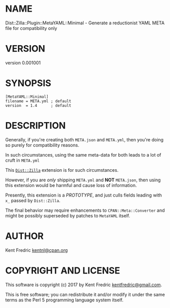 # NAME

Dist::Zilla::Plugin::MetaYAML::Minimal - Generate a reductionist YAML META file for compatibility only

# VERSION

version 0.001001

# SYNOPSIS

    [MetaYAML::Minimal]
    filename = META.yml ; default
    version  = 1.4      ; default

# DESCRIPTION

Generally, if you're creating both `META.json` and `META.yml`, then you're doing so purely for compatibility reasons.

In such circumstances, using the same meta-data for both leads to a lot of cruft in `META.yml`

This [`Dist::Zilla`](https://metacpan.org/pod/Dist::Zilla) extension is for such circumstances.

However, if you are _only_ shipping `META.yml` and **NOT** `META.json`, then using this extension
would be harmful and cause loss of information.

Presently, this extension is a _PROTOTYPE_, and just culls fields leading with `x_` passed by `Dist::Zilla`.

The final behavior may require enhancements to `CPAN::Meta::Converter` and might be possibly superseded
by patches to `MetaYAML` itself.

# AUTHOR

Kent Fredric <kentnl@cpan.org>

# COPYRIGHT AND LICENSE

This software is copyright (c) 2017 by Kent Fredric <kentfredric@gmail.com>.

This is free software; you can redistribute it and/or modify it under
the same terms as the Perl 5 programming language system itself.
